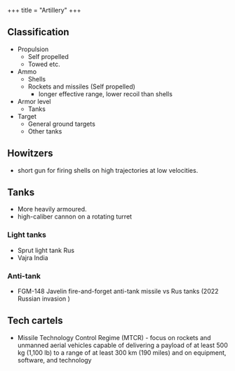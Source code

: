 +++
title = "Artillery"
+++

## Classification
- Propulsion
  - Self propelled
  - Towed etc.
- Ammo
  - Shells
  - Rockets and missiles (Self propelled)
    - longer effective range, lower recoil than shells
- Armor level
  - Tanks
- Target
  - General ground targets
  - Other tanks

## Howitzers
- short gun for firing shells on high trajectories at low velocities.

## Tanks
- More heavily armoured. 
- high-caliber cannon on a rotating turret

### Light tanks
- Sprut light tank Rus
- Vajra India

### Anti-tank
- FGM-148 Javelin fire-and-forget anti-tank missile vs Rus tanks  (2022 Russian invasion )


## Tech cartels
- Missile Technology Control Regime (MTCR) - focus on rockets and unmanned aerial vehicles capable of delivering a payload of at least 500 kg (1,100 lb) to a range of at least 300 km (190 miles) and on equipment, software, and technology 